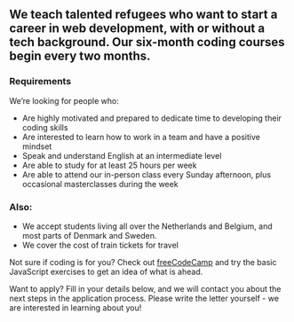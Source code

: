 ## We teach talented refugees who want to start a career in web development, with or without a tech background. Our six-month coding courses begin every two months.

### Requirements

We’re looking for people who:

- Are highly motivated and prepared to dedicate time to developing their coding skills
- Are interested to learn how to work in a team and have a positive mindset
- Speak and understand English at an intermediate level
- Are able to study for at least 25 hours per week
- Are able to attend our in-person class every Sunday afternoon, plus occasional masterclasses during the week

### Also:

- We accept students living all over the Netherlands and Belgium, and most parts of Denmark and Sweden.
- We cover the cost of train tickets for travel

Not sure if coding is for you? Check out [freeCodeCamp](https://www.freecodecamp.org/) and try the basic JavaScript exercises to get an idea of what is ahead.

Want to apply? Fill in your details below, and we will contact you about the next steps in the application process. Please write the letter yourself - we are interested in learning about you!
